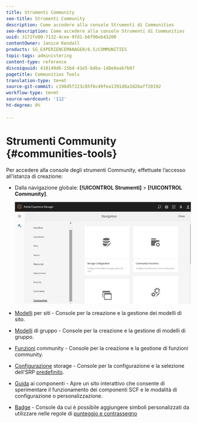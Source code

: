 ```yaml
---
title: Strumenti Community
seo-title: Strumenti Community
description: Come accedere alla console Strumenti di Communities
seo-description: Come accedere alla console Strumenti di Communities
uuid: 3172fe00-7132-4cee-9fd1-b6f96eb43200
contentOwner: Janice Kendall
products: SG_EXPERIENCEMANAGER/6.5/COMMUNITIES
topic-tags: administering
content-type: reference
discoiquuid: 410149d6-15bd-41e5-bdba-1d8e6eab7b87
pagetitle: Communities Tools
translation-type: tm+mt
source-git-commit: c190d5f223c85f6c49fea1391d8a3d2baff20192
workflow-type: tm+mt
source-wordcount: '112'
ht-degree: 0%

---
```



# Strumenti Community {#communities-tools}

Per accedere alla console degli strumenti Community, effettuate l’accesso all’istanza di creazione:

* Dalla navigazione globale: **[!UICONTROL Strumenti]** > **[!UICONTROL Community]**.

   ![community](assets/communities-home.png)

* [Modelli](sites.md) per siti - Console per la creazione e la gestione dei modelli di sito.

* [Modelli](tools-groups.md) di gruppo - Console per la creazione e la gestione di modelli di gruppo.

* [Funzioni](functions.md) community - Console per la creazione e la gestione di funzioni community.

* [Configurazione](srp-config.md) storage - Console per la configurazione e la selezione dell&#39;SRP [predefinito](working-with-srp.md).

* [Guida](components-guide.md) ai componenti - Apre un sito interattivo che consente di sperimentare il funzionamento dei componenti SCF e le modalità di configurazione o personalizzazione.

* [Badge](badges.md) - Console da cui è possibile aggiungere simboli personalizzati da utilizzare nelle regole di [punteggio e contrassegno](implementing-scoring.md)

